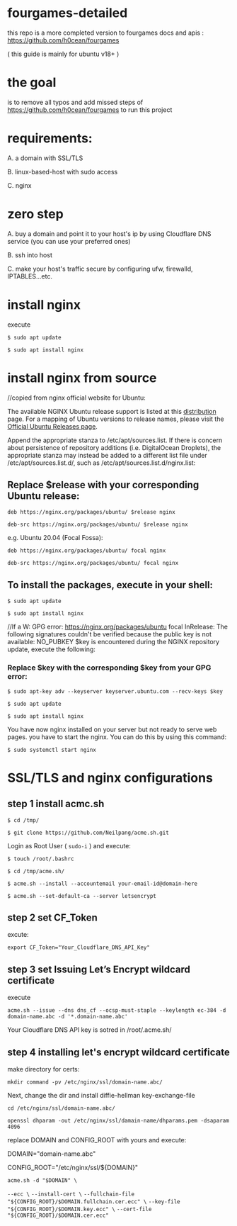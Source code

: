# fourgames-detailed
this repo is a more completed version  to fourgames docs and apis : https://github.com/h0cean/fourgames

( this guide is mainly for  ubuntu v18+ )

# the goal 
  is to remove all typos and add missed steps of 
  https://github.com/h0cean/fourgames  to run this project

# requirements:
A. a domain with SSL/TLS

B. linux-based-host with sudo access 

C. nginx 

# zero step

A. buy a domain and point it to your host's ip by using Cloudflare DNS service
(you can use your preferred ones)

B. ssh into host

C. make your host's traffic secure by configuring ufw, firewalld, IPTABLES...etc.



# install nginx 

execute

`$ sudo apt update`

`$ sudo apt install nginx`

# install nginx from source
//copied from nginx official website for Ubuntu:

The available NGINX Ubuntu release support is listed at this [distribution](https://nginx.org/packages/ubuntu/dists/) page. For a mapping of Ubuntu versions to release names, please visit the [Official Ubuntu Releases page](https://wiki.ubuntu.com/Releases).

Append the appropriate stanza to /etc/apt/sources.list. If there is concern about persistence of repository additions (i.e. DigitalOcean Droplets), the appropriate stanza may instead be added to a different list file under /etc/apt/sources.list.d/, such as /etc/apt/sources.list.d/nginx.list:
## Replace $release with your corresponding Ubuntu release:

`deb https://nginx.org/packages/ubuntu/ $release nginx`

`deb-src https://nginx.org/packages/ubuntu/ $release nginx`

e.g. Ubuntu 20.04 (Focal Fossa):
  
  `deb https://nginx.org/packages/ubuntu/ focal nginx`
  
   `deb-src https://nginx.org/packages/ubuntu/ focal nginx`
## To install the packages, execute in your shell:

`$ sudo apt update`

`$ sudo apt install nginx`

//If a W: GPG error: https://nginx.org/packages/ubuntu focal InRelease: The following signatures couldn't be verified because the public key is not available: NO_PUBKEY $key is encountered during the NGINX repository update, execute the following:
### Replace $key with the corresponding $key from your GPG error:

`$ sudo apt-key adv --keyserver keyserver.ubuntu.com --recv-keys $key`

`$ sudo apt update`

`$ sudo apt install nginx`


You have now nginx installed on your server but not ready to serve web pages. you have to start the nginx. You can do this by using this command:

`$ sudo systemctl start nginx`


# SSL/TLS and nginx configurations

## step 1 install acmc.sh
`$ cd /tmp/`

`$ git clone https://github.com/Neilpang/acme.sh.git`
 
 Login as Root User ( `sudo-i` ) and execute:

`$ touch /root/.bashrc`

`$ cd /tmp/acme.sh/`

`$ acme.sh --install --accountemail your-email-id@domain-here`

`$ acme.sh --set-default-ca --server letsencrypt`

## step 2 set CF_Token
excute: 

`export CF_Token="Your_Cloudflare_DNS_API_Key"`


## step 3 set Issuing Let’s Encrypt wildcard certificate
execute

`acme.sh --issue --dns dns_cf --ocsp-must-staple --keylength ec-384 -d domain-name.abc -d '*.domain-name.abc'`
 
Your Cloudflare DNS API key is sotred in /root/.acme.sh/


## step 4 installing let's encrypt wildcard certificate
make directory for certs:

`mkdir command -pv /etc/nginx/ssl/domain-name.abc/`

Next, change the dir and install diffie-hellman key-exchange-file

`cd /etc/nginx/ssl/domain-name.abc/`

`openssl dhparam -out /etc/nginx/ssl/damain-name/dhparams.pem -dsaparam 4096`

replace DOMAIN and CONFIG_ROOT with yours and execute:


DOMAIN="domain-name.abc"

CONFIG_ROOT="/etc/nginx/ssl/${DOMAIN}"


`acme.sh -d "$DOMAIN" \`

`--ecc \`
`--install-cert \`
`--fullchain-file "${CONFIG_ROOT}/$DOMAIN.fullchain.cer.ecc" \`
`--key-file "${CONFIG_ROOT}/$DOMAIN.key.ecc" \`
`--cert-file "${CONFIG_ROOT}/$DOMAIN.cer.ecc"`
